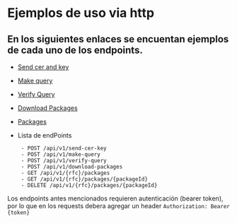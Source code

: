 # Ejemplos de uso via http

## En los siguientes enlaces se encuentan ejemplos de cada uno de los endpoints.

* [Send cer and key](ExampleSendCerKey.md)

* [Make query](../resources/docs/1.0/ExampleMakeQuery.md)

* [Verify Query](../resources/docs/1.0/ExampleVerifyQuery.md)

* [Download Packages](../resources/docs/1.0/ExampleDownloadPackages.md)

* [Packages](../resources/docs/1.0/ExamplePackages.md)

- Lista de endPoints
  ```text
   - POST /api/v1/send-cer-key
   - POST /api/v1/make-query
   - POST /api/v1/verify-query
   - POST /api/v1/download-packages
   - GET /api/v1/{rfc}/packages
   - GET /api/v1/{rfc}/packages/{packageId}
   - DELETE /api/v1/{rfc}/packages/{packageId}
  ```

Los endpoints antes mencionados requieren autenticación (bearer token), por lo que en los requests debera agregar un
header `Authorization: Bearer {token}`
